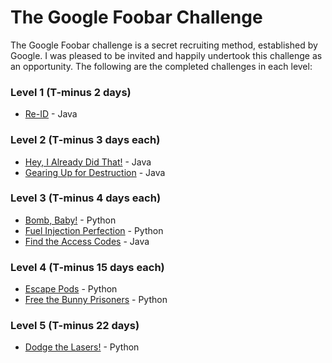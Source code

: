 # The Google Foobar Challenge

The Google Foobar challenge is a secret recruiting method, established by Google. I was pleased to be invited and happily undertook this challenge as an opportunity. The following are the completed challenges in each level:

### Level 1 (T-minus 2 days)
- [Re-ID](https://github.com/hamza-mughees/Google-foo.bar/tree/master/Java%20Solutions/Re-ID) - Java

### Level 2 (T-minus 3 days each)
- [Hey, I Already Did That!](https://github.com/hamza-mughees/Google-foo.bar/tree/master/Java%20Solutions/Hey%2C%20I%20Already%20Did%20That!) - Java
- [Gearing Up for Destruction](https://github.com/hamza-mughees/Google-foo.bar/tree/master/Java%20Solutions/Gearing%20Up%20for%20Destruction) - Java

### Level 3 (T-minus 4 days each)
- [Bomb, Baby!](https://github.com/hamza-mughees/Google-foo.bar/tree/master/Python%20Solutions/Bomb%2C%20Baby!) - Python
- [Fuel Injection Perfection](https://github.com/hamza-mughees/Google-foo.bar/tree/master/Python%20Solutions/Fuel%20Injection%20Perfection) - Python
- [Find the Access Codes](https://github.com/hamza-mughees/Google-foo.bar/tree/master/Java%20Solutions/Find%20the%20Access%20Codes) - Java

### Level 4 (T-minus 15 days each)
- [Escape Pods](https://github.com/hamza-mughees/Google-foo.bar/tree/master/Python%20Solutions/Escape%20Pods) - Python
- [Free the Bunny Prisoners](https://github.com/hamza-mughees/Google-foo.bar/tree/master/Python%20Solutions/Free%20the%20Bunny%20Prisoners) - Python

### Level 5 (T-minus 22 days)
- [Dodge the Lasers!](https://github.com/hamza-mughees/Google-foo.bar/tree/master/Python%20Solutions/Dodge%20the%20Lasers!) - Python
